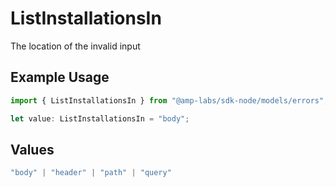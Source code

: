 # ListInstallationsIn

The location of the invalid input

## Example Usage

```typescript
import { ListInstallationsIn } from "@amp-labs/sdk-node/models/errors";

let value: ListInstallationsIn = "body";
```

## Values

```typescript
"body" | "header" | "path" | "query"
```